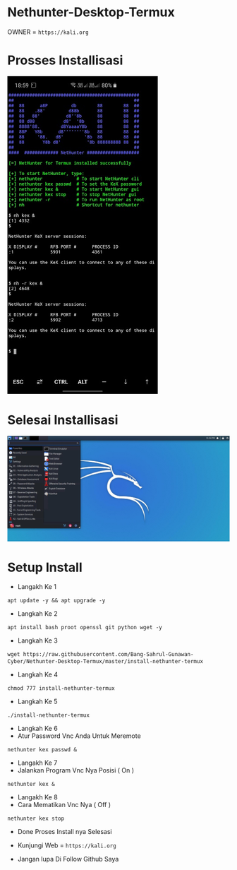 # Nethunter-Desktop-Termux

OWNER = `https://kali.org`

# Prosses Installisasi 
![template_s](https://github.com/Bang-Sahrul-Gunawan-Cyber/Nethunter-Desktop-Termux/blob/master/ScreenShoot/b1.png)

# Selesai Installisasi
![template_s](https://github.com/Bang-Sahrul-Gunawan-Cyber/Nethunter-Desktop-Termux/blob/master/ScreenShoot/b2.png)

# Setup Install 

- Langakh Ke 1
```
apt update -y && apt upgrade -y
```

- Langkah Ke 2
```
apt install bash proot openssl git python wget -y
```
- Langkah Ke 3
```
wget https://raw.githubusercontent.com/Bang-Sahrul-Gunawan-Cyber/Nethunter-Desktop-Termux/master/install-nethunter-termux
```
- Langkah Ke 4
```
chmod 777 install-nethunter-termux
```
- Langkah Ke 5
```
./install-nethunter-termux
```
- Langkah Ke 6
- Atur Password Vnc Anda Untuk Meremote
```
nethunter kex passwd &
```

- Langakh Ke 7
- Jalankan Program Vnc Nya Posisi ( On )
```
nethunter kex &
```
- Langakh Ke 8
- Cara Mematikan Vnc Nya ( Off )
```
nethunter kex stop
```
- Done Proses Install nya Selesasi

- Kunjungi Web = `https://kali.org`
- Jangan lupa Di Follow Github Saya
